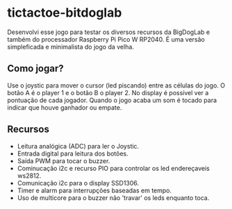 # tictactoe-bitdoglab

Desenvolvi esse jogo para testar os diversos recursos da BigDogLab e também do processador Raspberry Pi Pico W RP2040. É uma versão simpleficada e minimalista do jogo da velha.

## Como jogar?

Use o joystic para mover o cursor (led piscando) entre as células do jogo. O botão A é o player 1 e o botão B o player 2. No display é possível ver a pontuação de cada jogador. Quando o jogo acaba um som é tocado para indicar que houve ganhador ou empate.

## Recursos

- Leitura analógica (ADC) para ler o Joystic.
- Entrada digital para leitura dos botões.
- Saída PWM para tocar o buzzer.
- Cominucação i2c e recurso PIO para controlar os led endereçaveis ws2812.
- Comunicação i2c para o display SSD1306.
- Timer e alarm para interrupções baseadas em tempo.
- Uso de multicore para o buzzer não 'travar' os leds enquanto toca.
